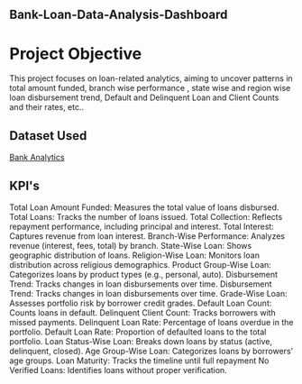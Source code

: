 ## Bank-Loan-Data-Analysis-Dashboard
# Project Objective
This project focuses on loan-related analytics, aiming to uncover patterns in total amount funded, branch wise performance , state wise and region wise loan disbursement trend, Default and Delinquent Loan and Client Counts and their rates, etc..

## Dataset Used
<a href=https://github.com/AkshayTandale/Data-Analysis-Dashboard/blob/main/Dataset/Bank%20Data%20Analystics.xlsx>Bank Analytics<a>

## KPI's
Total Loan Amount Funded: Measures the total value of loans disbursed.
Total Loans: Tracks the number of loans issued.
Total Collection: Reflects repayment performance, including principal and interest.
Total Interest: Captures revenue from loan interest.
Branch-Wise Performance: Analyzes revenue (interest, fees, total) by branch.
State-Wise Loan: Shows geographic distribution of loans.
Religion-Wise Loan: Monitors loan distribution across religious demographics.
Product Group-Wise Loan: Categorizes loans by product types (e.g., personal, auto).
Disbursement Trend: Tracks changes in loan disbursements over time.
Disbursement Trend: Tracks changes in loan disbursements over time.
Grade-Wise Loan: Assesses portfolio risk by borrower credit grades.
Default Loan Count: Counts loans in default.
Delinquent Client Count: Tracks borrowers with missed payments.
Delinquent Loan Rate: Percentage of loans overdue in the portfolio.
Default Loan Rate: Proportion of defaulted loans to the total portfolio.
Loan Status-Wise Loan: Breaks down loans by status (active, delinquent, closed).
Age Group-Wise Loan: Categorizes loans by borrowers’ age groups.
Loan Maturity: Tracks the timeline until full repayment 
No Verified Loans: Identifies loans without proper verification.
